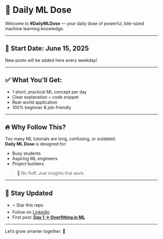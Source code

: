 # 🧠 Daily ML Dose

Welcome to **#DailyMLDose** — your daily dose of powerful, bite-sized machine learning knowledge.

---

## 📅 Start Date: June 15, 2025  
New posts will be added here every weekday!

---

## ✅ What You’ll Get:
- 1 short, practical ML concept per day  
- Clear explanation + code snippet  
- Real-world application  
- 100% beginner & job-friendly

---

## 🔥 Why Follow This?
Too many ML tutorials are long, confusing, or outdated.  
**Daily ML Dose** is designed for:
- Busy students
- Aspiring ML engineers
- Project builders

> 📌 No fluff. Just insights that work.

---

## 🔔 Stay Updated
- ⭐ Star this repo
- Follow on [LinkedIn](https://www.linkedin.com/in/shadabur-rahaman-1b5703249/)
- First post: **[Day 1 → Overfitting in ML](./day01-overfitting/)**

---

Let’s grow smarter together. 🚀
